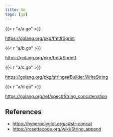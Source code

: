 ```yaml
---
title: Go
tags: [go]
---
```


{{< r "a/a.go" >}}

<https://golang.org/pkg/fmt#Sprint>

{{< r "a/b.go" >}}

<https://golang.org/pkg/fmt#Sprintf>

{{< r "a/c.go" >}}

<https://golang.org/pkg/strings#Builder.WriteString>

{{< r "a/d.go" >}}

<https://golang.org/ref/spec#String_concatenation>

## References

- <https://hyperpolyglot.org/c#str-concat>
- <https://rosettacode.org/wiki/String_append>
